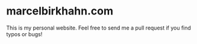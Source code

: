 # marcelbirkhahn.com

This is my personal website.
Feel free to send me a pull request if you find typos or bugs!
